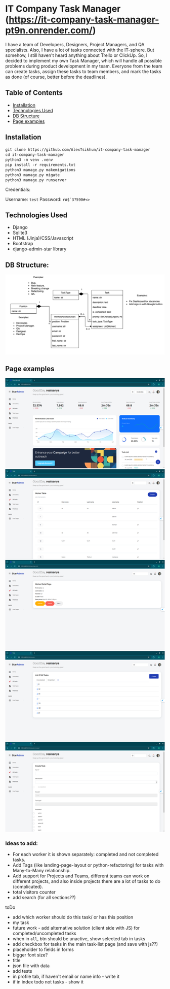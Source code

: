 # IT Company Task Manager (https://it-company-task-manager-pt9n.onrender.com/)
I have a team of Developers, Designers, Project Managers, and QA specialists. 
Also, I have a lot of tasks connected with the IT-sphere. 
But somehow, I still haven't heard anything about Trello or ClickUp. 
So, I decided to implement my own Task Manager, which will handle all 
    possible problems during product development in my team. 
    Everyone from the team can create tasks, assign these tasks to team members,
    and mark the tasks as done (of course, better before the deadlines).

## Table of Contents

- [Installation](#installation)
- [Technologies Used](#technologies-used)
- [DB Structure](#db-structure)
- [Page examples](#page-examples)

## Installation

```shell
git clone https://github.com/AlexTsikhun/it-company-task-manager
cd it-company-task-manager
python3 -m venv .venv
pip install -r requirements.txt
python3 manage.py makemigations
python3 manage.py migate
python3 manage.py runserver

```

Credentials:

Username: `test`
Password: ```rA$`3?590#<>```

## Technologies Used

- Django
- Sqlite3
- HTML (Jinja)/CSS/Javascript
- Bootstrap
- django-admin-star library

## DB Structure:
![img.png](images/img.png)


## Page examples
![img.png](images/index.png)
![workers.png](images/workers.png)
![detail_worker.png](images%2Fdetail_worker.png)
![tasks.png](images%2Ftasks.png)
![create_task.png](images%2Fcreate_task.png)

### Ideas to add:

- For each worker it is shown separately: completed and not completed tasks.
- Add Tags (like landing-page-layout or python-refactoring) for tasks with Many-to-Many relationship.
- Add support for Projects and Teams, different teams can work on different projects, and also inside projects there are a lot of tasks to do (complicated).
- total visitors counter
- add search (for all sections??)


toDo
- add which worker should do this task/ or has this position
- my task
- future work - add alternative solution (client side with JS) for completed/uncompleted tasks
- when in `all`, btn should be unactive, show selected tab in tasks
- add checkbox for tasks in the main task-list page (and save with js??)
- placeholder to fields in forms
- bigger font size?
- title
- json file with data 
- add tests
- in profile tab, if haven't email or name info - write it
- if in index todo not tasks - show it

